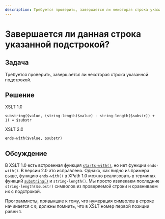 ```yaml
---
description: Требуется проверить, завершается ли некоторая строка указанной подстрокой
---
```


# Завершается ли данная строка указанной подстрокой?

## Задача

Требуется проверить, завершается ли некоторая строка указанной подстрокой.

## Решение

XSLT 1.0

```xpath
substring($value, (string-length($value) - string-length($substr)) + 1) = $substr
```

XSLT 2.0

```xpath
ends-with($value, $substr)
```

## Обсуждение

В XSLT 1.0 есть встроенная функция [`starts-with()`](/xpath/starts-with.md), но нет функции `ends-with()`. В версии 2.0 это исправлено. Однако, как видно из примера выше, функцию `ends-with()` в XPath 1.0 можно реализовать в терминах функций [`substring()`](/xpath/substring.md) и `string-length()`. Мы просто извлекаем последние `string-length($substr)` символов из проверяемой строки и сравниваем их с подстрокой.

Программисты, привыкшие к тому, что нумерация символов в строке начинается с `0`, должны помнить, что в XSLT номер первой позиции равен `1`.
